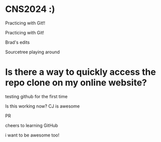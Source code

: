 # CNS2024 :)

Practicing with Git!!

Practicing with Git!

Brad's edits

Sourcetree playing around

# Is there a way to quickly access the repo clone on my online website?

testing github for the first time

Is this working now?  CJ is awesome

PR

cheers to learning GitHub

i want to be awesome too!
